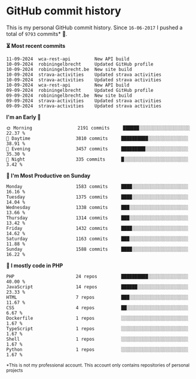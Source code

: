 # GitHub commit history
This is my personal GitHub commit history. Since <!--START_SECTION:first-commit-date-->`16-06-2017`<!--END_SECTION:first-commit-date--> I pushed a total of <!--START_SECTION:total-commit-count-->`9793`<!--END_SECTION:total-commit-count--> commits* 🎉.

<!--START_SECTION:most-recent-commits-->
**⏳ Most recent commits**
                                        
```text
11-09-2024  wca-rest-api         New API build
10-09-2024  robiningelbrecht     Updated GitHub profile
10-09-2024  robiningelbrecht.be  New site build
10-09-2024  strava-activities    Updated strava activities
10-09-2024  strava-activities    Updated strava activities
10-09-2024  wca-rest-api         New API build
09-09-2024  robiningelbrecht     Updated GitHub profile
09-09-2024  robiningelbrecht.be  New site build
09-09-2024  strava-activities    Updated strava activities
09-09-2024  strava-activities    Updated strava activities
```
<!--END_SECTION:most-recent-commits-->  

<!--START_SECTION:commits-per-day-time-->
**I&#039;m an Early 🐤**

```text
🌞 Morning                 2191 commits     ██████░░░░░░░░░░░░░░░░░░░   22.37 %
🌆 Daytime                 3810 commits     ██████████░░░░░░░░░░░░░░░   38.91 %
🌃 Evening                 3457 commits     █████████░░░░░░░░░░░░░░░░   35.30 %
🌙 Night                   335 commits      █░░░░░░░░░░░░░░░░░░░░░░░░   3.42 %
```
<!--END_SECTION:commits-per-day-time-->  

<!--START_SECTION:commits-per-weekday-->
**📅 I&#039;m Most Productive on Sunday**

```text
Monday                    1583 commits     ████░░░░░░░░░░░░░░░░░░░░░   16.16 %
Tuesday                   1375 commits     ████░░░░░░░░░░░░░░░░░░░░░   14.04 %
Wednesday                 1338 commits     ███░░░░░░░░░░░░░░░░░░░░░░   13.66 %
Thursday                  1314 commits     ███░░░░░░░░░░░░░░░░░░░░░░   13.42 %
Friday                    1432 commits     ████░░░░░░░░░░░░░░░░░░░░░   14.62 %
Saturday                  1163 commits     ███░░░░░░░░░░░░░░░░░░░░░░   11.88 %
Sunday                    1588 commits     ████░░░░░░░░░░░░░░░░░░░░░   16.22 %
```
<!--END_SECTION:commits-per-weekday-->  

<!--START_SECTION:repos-per-language-->
**💬 I mostly code in PHP**

```text
PHP                       24 repos         ██████████░░░░░░░░░░░░░░░   40.00 %
JavaScript                14 repos         ██████░░░░░░░░░░░░░░░░░░░   23.33 %
HTML                      7 repos          ███░░░░░░░░░░░░░░░░░░░░░░   11.67 %
CSS                       4 repos          ██░░░░░░░░░░░░░░░░░░░░░░░   6.67 %
Dockerfile                1 repos          ░░░░░░░░░░░░░░░░░░░░░░░░░   1.67 %
TypeScript                1 repos          ░░░░░░░░░░░░░░░░░░░░░░░░░   1.67 %
Shell                     1 repos          ░░░░░░░░░░░░░░░░░░░░░░░░░   1.67 %
Python                    1 repos          ░░░░░░░░░░░░░░░░░░░░░░░░░   1.67 %
```
<!--END_SECTION:repos-per-language-->  

<sub>*This is not my professional account. This account only contains repositories of personal projects</sub>
